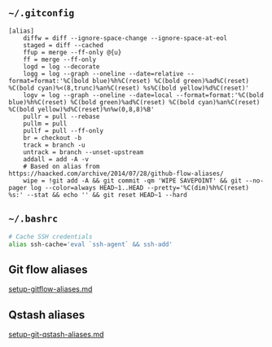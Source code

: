 ## `~/.gitconfig`
```
[alias]
	diffw = diff --ignore-space-change --ignore-space-at-eol
	staged = diff --cached
	ffup = merge --ff-only @{u}
	ff = merge --ff-only
	logd = log --decorate
	logg = log --graph --oneline --date=relative --format=format:'%C(bold blue)%h%C(reset) %C(bold green)%ad%C(reset) %C(bold cyan)%<(8,trunc)%an%C(reset) %s%C(bold yellow)%d%C(reset)'
	logv = log --graph --oneline --date=local --format=format:'%C(bold blue)%h%C(reset) %C(bold green)%ad%C(reset) %C(bold cyan)%an%C(reset) %C(bold yellow)%d%C(reset)%n%w(0,8,8)%B'
	pullr = pull --rebase
	pullm = pull
	pullf = pull --ff-only
	br = checkout -b
	track = branch -u
	untrack = branch --unset-upstream
	addall = add -A -v
	# Based on alias from https://haacked.com/archive/2014/07/28/github-flow-aliases/
	wipe = !git add -A && git commit -qm 'WIPE SAVEPOINT' && git --no-pager log --color=always HEAD~1..HEAD --pretty='%C(dim)%h%C(reset) %s:' --stat && echo '' && git reset HEAD~1 --hard
```

## `~/.bashrc`
```bash
# Cache SSH credentials
alias ssh-cache='eval `ssh-agent` && ssh-add'
```

## Git flow aliases
[setup-gitflow-aliases.md](./setup-gitflow-aliases.md)

## Qstash aliases
[setup-git-qstash-aliases.md](./setup-git-qstash-aliases.md)

